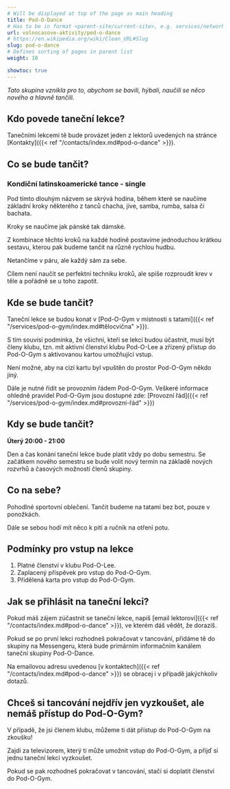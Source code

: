 ```yaml
---
# Will be displayed at top of the page as main heading
title: Pod-O-Dance
# Has to be in format <parent-site/current-site>, e.g. services/network (notice missing slash at the beginning)
url: volnocasove-aktivity/pod-o-dance
# https://en.wikipedia.org/wiki/Clean_URL#Slug
slug: pod-o-dance
# Defines sorting of pages in parent list
weight: 10

showtoc: true
---
```


*Tato skupina vznikla pro to, abychom se bavili, hýbali, naučili se něco nového a hlavně tančili.*

## Kdo povede taneční lekce?

Tanečními lekcemi tě bude provázet jeden z lektorů uvedených na stránce [Kontakty]({{< ref "/contacts/index.md#pod-o-dance" >}}).

## Co se bude tančit?

### Kondiční latinskoamerické tance - single

Pod tímto dlouhým názvem se skrývá hodina, během které se naučíme základní kroky některého z tanců chacha, jive, samba, rumba, salsa 
či bachata.

Kroky se naučíme jak pánské tak dámské.

Z kombinace těchto kroků na každé hodině postavíme jednoduchou krátkou sestavu, kterou pak budeme tančit na různě rychlou hudbu.

Netančíme v páru, ale každý sám za sebe.

Cílem není naučit se perfektní techniku kroků, ale spíše rozproudit krev v těle a pořádně se u toho zapotit.

## Kde se bude tančit?

Taneční lekce se budou konat v [Pod-O-Gym v místnosti s tatami]({{< ref "/services/pod-o-gym/index.md#tělocvična" >}}).

S tím souvisí podmínka, že všichni, kteří se lekcí budou účastnit, musí být členy klubu, tzn. mít aktivní členství klubu Pod-O-Lee a zřízený přístup do Pod-O-Gym s aktivovanou kartou umožňující vstup.

Není možné, aby na cizí kartu byl vpuštěn do prostor Pod-O-Gym někdo jiný.

Dále je nutné řídit se provozním řádem Pod-O-Gym. Veškeré informace ohledně pravidel Pod-O-Gym jsou dostupné zde: [Provozní řád]({{< ref "/services/pod-o-gym/index.md#provozní-řád" >}})

## Kdy se bude tančit?

**Úterý 20:00 - 21:00**

Den a čas konání taneční lekce bude platit vždy po dobu semestru. Se začátkem nového semestru se bude volit nový termín na základě nových rozvrhů a časových možností členů skupiny.

## Co na sebe?

Pohodlné sportovní oblečení. Tančit budeme na tatami bez bot, pouze v ponožkách.

Dále se sebou hodí mít něco k pití a ručník na otření potu.

## Podmínky pro vstup na lekce

1. Platné členství v klubu Pod-O-Lee.
2. Zaplacený příspěvek pro vstup do Pod-O-Gym.  
3. Přidělená karta pro vstup do Pod-O-Gym.

## Jak se přihlásit na taneční lekci?

Pokud máš zájem zúčastnit se taneční lekce, napiš [email lektorovi]({{< ref "/contacts/index.md#pod-o-dance" >}}), ve kterém dáš vědět, že dorazíš.

Pokud se po první lekci rozhodneš pokračovat v tancování, přidáme tě do skupiny na Messengeru, která bude primárním informačním kanálem taneční skupiny Pod-O-Dance.

Na emailovou adresu uvedenou [v kontaktech]({{< ref "/contacts/index.md#pod-o-dance" >}}) se obracej i v případě jakýchkoliv dotazů.

## Chceš si tancování nejdřív jen vyzkoušet, ale nemáš přístup do Pod-O-Gym?

V případě, že jsi členem klubu, můžeme ti dát přístup do Pod-O-Gym na zkoušku!

Zajdi za televizorem, který ti může umožnit vstup do Pod-O-Gym, a přijď si jednu taneční lekci vyzkoušet.

Pokud se pak rozhodneš pokračovat v tancování, stačí si doplatit členství do Pod-O-Gym.
